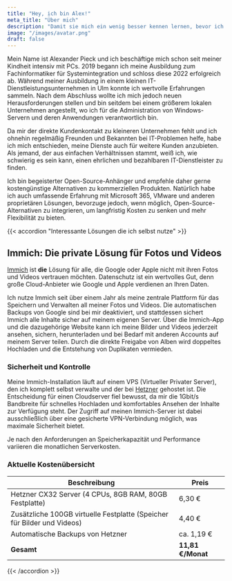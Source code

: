 ```yaml
---
title: "Hey, ich bin Alex!"
meta_title: "Über mich"
description: "Damit sie mich ein wenig besser kennen lernen, bevor ich Sie kennen lerne :)"
image: "/images/avatar.png"
draft: false
---
```


Mein Name ist Alexander Pieck und ich beschäftige mich schon seit meiner Kindheit intensiv mit PCs. 2019 begann ich meine Ausbildung zum Fachinformatiker für Systemintegration und schloss diese 2022 erfolgreich ab. Während meiner Ausbildung in einem kleinen IT-Dienstleistungsunternehmen in Ulm konnte ich wertvolle Erfahrungen sammeln. Nach dem Abschluss wollte ich mich jedoch neuen Herausforderungen stellen und bin seitdem bei einem größerem lokalen Unternehmen angestellt, wo ich für die Administration von Windows-Servern und deren Anwendungen verantwortlich bin.

Da mir der direkte Kundenkontakt zu kleineren Unternehmen fehlt und ich ohnehin regelmäßig Freunden und Bekannten bei IT-Problemen helfe, habe ich mich entschieden, meine Dienste auch für weitere Kunden anzubieten. Als jemand, der aus einfachen Verhältnissen stammt, weiß ich, wie schwierig es sein kann, einen ehrlichen und bezahlbaren IT-Dienstleister zu finden.

Ich bin begeisterter Open-Source-Anhänger und empfehle daher gerne kostengünstige Alternativen zu kommerziellen Produkten. Natürlich habe ich auch umfassende Erfahrung mit Microsoft 365, VMware und anderen proprietären Lösungen, bevorzuge jedoch, wenn möglich, Open-Source-Alternativen zu integrieren, um langfristig Kosten zu senken und mehr Flexibilität zu bieten.

{{< accordion "Interessante Lösungen die ich selbst nutze" >}}

## Immich: Die private Lösung für Fotos und Videos

[Immich](https://immich.app) ist **die** Lösung für alle, die Google oder Apple nicht mit ihren Fotos und Videos vertrauen möchten. Datenschutz ist ein wertvolles Gut, denn große Cloud-Anbieter wie Google und Apple verdienen an Ihren Daten.

Ich nutze Immich seit über einem Jahr als meine zentrale Plattform für das Speichern und Verwalten all meiner Fotos und Videos. Die automatischen Backups von Google sind bei mir deaktiviert, und stattdessen sichert Immich alle Inhalte sicher auf meinem eigenen Server. Über die Immich-App und die dazugehörige Website kann ich meine Bilder und Videos jederzeit ansehen, sichern, herunterladen und bei Bedarf mit anderen Accounts auf meinem Server teilen. Durch die direkte Freigabe von Alben wird doppeltes Hochladen und die Entstehung von Duplikaten vermieden.

### Sicherheit und Kontrolle

Meine Immich-Installation läuft auf einem VPS (Virtueller Privater Server), den ich komplett selbst verwalte und der bei [Hetzner](https://www.hetzner.com) gehostet ist. Die Entscheidung für einen Cloudserver fiel bewusst, da mir die 1Gbit/s Bandbreite für schnelles Hochladen und komfortables Ansehen der Inhalte zur Verfügung steht. Der Zugriff auf meinen Immich-Server ist dabei ausschließlich über eine gesicherte VPN-Verbindung möglich, was maximale Sicherheit bietet.

Je nach den Anforderungen an Speicherkapazität und Performance variieren die monatlichen Serverkosten.

### Aktuelle Kostenübersicht

| Beschreibung                                                            | Preis             |
| ----------------------------------------------------------------------- | ----------------- |
| Hetzner CX32 Server (4 CPUs, 8GB RAM, 80GB Festplatte)                  | 6,30 €            |
| Zusätzliche 100GB virtuelle Festplatte (Speicher für Bilder und Videos) | 4,40 €            |
| Automatische Backups von Hetzner                                        | ca. 1,19 €        |
| **Gesamt**                                                              | **11,81 €/Monat** |

{{< /accordion >}}

